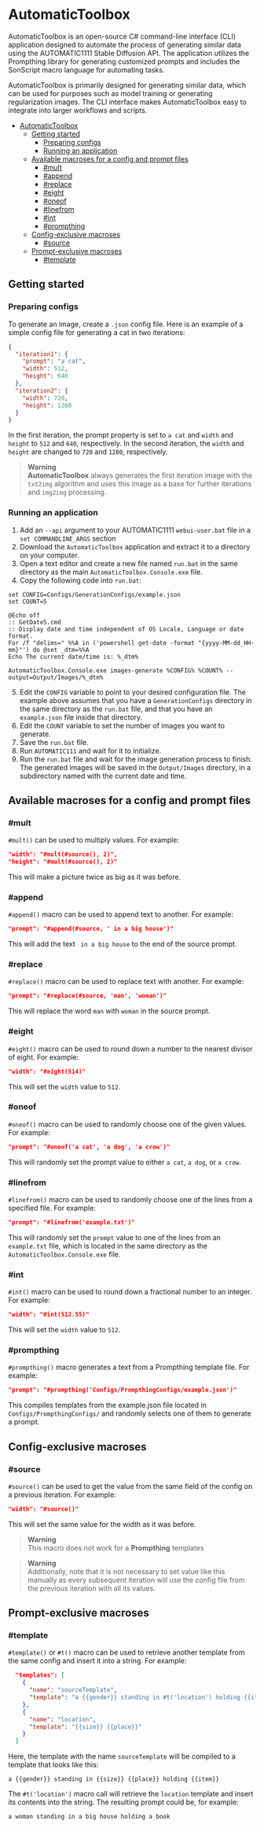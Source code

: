 
# AutomaticToolbox

AutomaticToolbox is an open-source C# command-line interface (CLI) application designed to automate the process of generating similar data using the AUTOMATIC1111 Stable Diffusion API. The application utilizes the Prompthing library for generating customized prompts and includes the SonScript macro language for automating tasks.

AutomaticToolbox is primarily designed for generating similar data, which can be used for purposes such as model training or generating regularization images. The CLI interface makes AutomaticToolbox easy to integrate into larger workflows and scripts.

- [AutomaticToolbox](#automatictoolbox)
    * [Getting started](#getting-started)
        + [Preparing configs](#preparing-configs)
        + [Running an application](#running-an-application)
    * [Available macroses for a config and prompt files](#available-macroses-for-a-config-and-prompt-files)
        + [#mult](#mult)
        + [#append](#append)
        + [#replace](#replace)
        + [#eight](#eight)
        + [#oneof](#oneof)
        + [#linefrom](#linefrom)
        + [#int](#int)
        + [#prompthing](#prompthing)
    * [Config-exclusive macroses](#config-exclusive-macroses)
        + [#source](#source)
    * [Prompt-exclusive macroses](#prompt-exclusive-macroses)
        + [#template](#template)

## Getting started

### Preparing configs

To generate an image, create a `.json` config file. Here is an example of a simple config file for generating a cat in two iterations:
```json
{
  "iteration1": {
    "prompt": "a cat",
    "width": 512,
    "height": 640
  },
  "iteration2": {
    "width": 720,
    "height": 1280
  }
}
```
In the first iteration, the prompt property is set to `a cat` and `width` and `height` to `512` and `640`, respectively. In the second iteration, the `width` and `height` are changed to `720` and `1280`, respectively.

> **Warning**<br>
**AutomaticToolbox** always generates the first iteration image with the `txt2img` algorithm and uses this image as a base for further iterations and `img2img` processing.

### Running an application
1. Add an `--api` argument to your AUTOMATIC1111 `webui-user.bat` file in a `set COMMANDLINE_ARGS` section
2. Download the `AutomaticToolbox` application and extract it to a directory on your computer.
3. Open a text editor and create a new file named `run.bat` in the same directory as the main `AutomaticToolbox.Console.exe` file.
4. Copy the following code into `run.bat`:
```batch
set CONFIG=Configs/GenerationConfigs/example.json
set COUNT=5

@Echo off
:: GetDate5.cmd
:: Display date and time independent of OS Locale, Language or date format.
For /f "delims=" %%A in ('powershell get-date -format "{yyyy-MM-dd_HH-mm}"') do @set _dtm=%%A
Echo The current date/time is: %_dtm%

AutomaticToolbox.Console.exe images-generate %CONFIG% %COUNT% --output=Output/Images/%_dtm%
```
5. Edit the `CONFIG` variable to point to your desired configuration file. The example above assumes that you have a `GenerationConfigs` directory in the same directory as the `run.bat` file, and that you have an `example.json` file inside that directory.
6. Edit the `COUNT` variable to set the number of images you want to generate.
7. Save the `run.bat` file.
8. Run `AUTOMATIC111` and wait for it to initialize.
9. Run the `run.bat` file and wait for the image generation process to finish. The generated images will be saved in the `Output/Images` directory, in a subdirectory named with the current date and time.

## Available macroses for a config and prompt files

### #mult

`#mult()` can be used to multiply values. For example:
```json
"width": "#mult(#source(), 2)",
"height": "#mult(#source(), 2)"
```
This will make a picture twice as big as it was before.

### #append

`#append()` macro can be used to append text to another. For example:

```json
"prompt": "#append(#source, ' in a big house')"
```

This will add the text ` in a big house` to the end of the source prompt.

### #replace

`#replace()`  macro can be used to replace text with another. For example:

```json
"prompt": "#replace(#source, 'man', 'woman')"
```

This will replace the word `man` with `woman` in the source prompt.

### #eight

`#eight()` macro can be used to round down a number to the nearest divisor of eight. For example:

```json
"width": "#eight(514)"
```

This will set the `width` value to `512`.

### #oneof

`#oneof()` macro can be used to randomly choose one of the given values. For example:

```json
"prompt": "#oneof('a cat', 'a dog', 'a crow')"
```

This will randomly set the prompt value to either `a cat`, `a dog`, or `a crow`.

### #linefrom

`#linefrom()` macro can be used to randomly choose one of the lines from a specified file. For example:

```json
"prompt": "#linefrom('example.txt')"
```

This will randomly set the `prompt` value to one of the lines from an `example.txt` file, which is located in the same directory as the `AutomaticToolbox.Console.exe` file.

### #int

`#int()` macro can be used to round down a fractional number to an integer. For example:

```json
"width": "#int(512.55)"
```

This will set the `width` value to `512`.

### #prompthing

`#prompthing()` macro generates a text from a Prompthing template file. For example:

```json
"prompt": "#prompthing('Configs/PrompthingConfigs/example.json')"
```

This compiles templates from the example.json file located in `Configs/PrompthingConfigs/` and randomly selects one of them to generate a prompt.

## Config-exclusive macroses

### #source
`#source()` can be used to get the value from the same field of the config on a previous iteration. For example:
```json
"width": "#source()"
```
This will set the same value for the width as it was before.<br>
> **Warning**<br>
This macro does not work for a **Prompthing** templates

> **Warning**<br>
Additionally, note that it is not necessary to set value like this manually as every subsequent iteration will use the config file from the previous iteration with all its values.

## Prompt-exclusive macroses

### #template

`#template()` or `#t()` macro can be used to retrieve another template from the same config and insert it into a string. For example:

```json
  "templates": [
    {
      "name": "sourceTemplate",
      "template": "a {{gender}} standing in #t('location') holding {{item}}"
    },
    {
      "name": "location",
      "template": "{{size}} {{place}}"
    }
  ]
```

Here, the template with the name `sourceTemplate` will be compiled to a template that looks like this:

```
a {{gender}} standing in {{size}} {{place}} holding {{item}}
```

The `#t('location')` macro call will retrieve the `location` template and insert its contents into the string. The resulting prompt could be, for example:

```
a woman standing in a big house holding a book
```